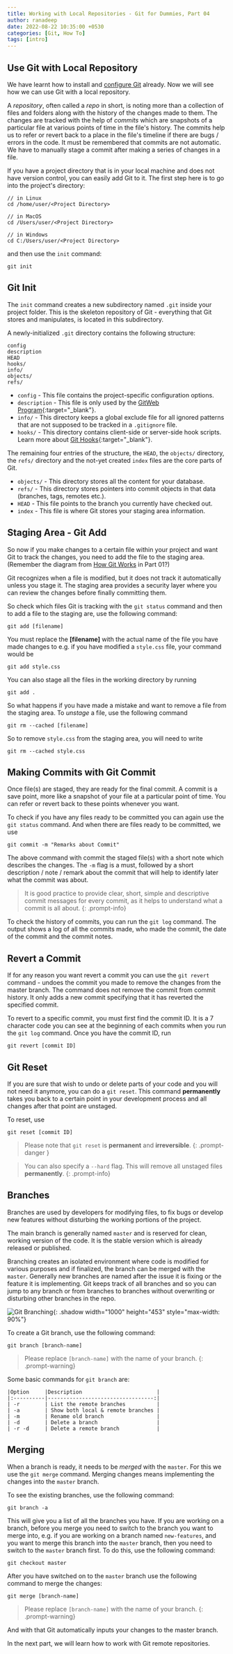 ```yaml
---
title: Working with Local Repositories - Git for Dummies, Part 04
author: ranadeep
date: 2022-08-22 10:35:00 +0530
categories: [Git, How To]
tags: [intro]
---
```


## Use Git with Local Repository

We have learnt how to install and [configure Git](https://3point0.blog/posts/git-for-dummies-part-03/) already. Now we will see how we can use Git with a local repository.

A *repository*, often called a *repo* in short, is noting more than a collection of files and folders along with the history of the changes made to them. The changes are tracked with the help of *commits* which are snapshots of a particular file at various points of time in the file's history. The commits help us to refer or revert back to a place in the file's timeline if there are bugs / errors in the code. It must be remembered that commits are not automatic. We have to manually stage a commit after making a series of changes in a file.

If you have a project directory that is in your local machine and does not have version control, you can easily add Git to it. The first step here is to go into the project's directory:

```console
// in Linux
cd /home/user/<Project Directory>

// in MacOS
cd /Users/user/<Project Directory>

// in Windows
cd C:/Users/user/<Project Directory>
```

and then use the `init` command:

```console
git init
```

## Git Init

The `init` command creates a new subdirectory named `.git` inside your project folder. This is the skeleton repository of Git - everything that Git stores and manipulates, is located in this subdirectory. 

A newly-initialized `.git` directory contains the following structure:

```
config
description
HEAD
hooks/
info/
objects/
refs/
```
- `config` - This file contains the project-specific configuration options.
- `description` - This file is only used by the [GitWeb Program](https://git-scm.com/book/en/v2/Git-on-the-Server-GitWeb){:target="_blank"}.
- `info/` - This directory keeps a global exclude file for all ignored patterns that are not supposed to be tracked in a `.gitignore` file.
- `hooks/` - This directory contains client-side or server-side hook scripts. Learn more about [Git Hooks](https://git-scm.com/book/en/v2/Customizing-Git-Git-Hooks#_git_hooks){:target="_blank"}.

The remaining four entries of the structure, the `HEAD`, the `objects/` directory, the `refs/` directory and the not-yet created `index` files are the core parts of Git.

- `objects/` - This directory stores all the content for your database.
- `refs/` - This directory stores pointers into commit objects in that data (branches, tags, remotes etc.).
- `HEAD` - This file points to the branch you currently have checked out.
- `index` - This file is where Git stores your staging area information.

## Staging Area - Git Add

So now if you make changes to a certain file within your project and want Git to track the changes, you need to add the file to the staging area. (Remember the diagram from [How Git Works](https://3point0.blog/posts/git-for-dummies-part-01/#how-git-works) in Part 01?)

Git recognizes when a file is modified, but it does not track it automatically unless you stage it. The staging area provides a security layer where you can review the changes before finally committing them.

So check which files Git is tracking with the `git status` command and then to add a file to the staging are, use the following command:

```console
git add [filename]
```

You must replace the **[filename]** with the actual name of the file you have made changes to e.g. if you have modified a `style.css` file, your command would be 

```console
git add style.css
```

You can also stage all the files in the working directory by running

```console
git add .
```
So what happens if you have made a mistake and want to remove a file from the staging area. To *unstage* a file, use the following command

```console
git rm --cached [filename]
```

So to remove `style.css` from the staging area, you will need to write

```console
git rm --cached style.css
```

## Making Commits with Git Commit

Once file(s) are staged, they are ready for the final commit. A commit is a save point, more like a snapshot of your file at a particular point of time. You can refer or revert back to these points whenever you want.

To check if you have any files ready to be committed you can again use the `git status` command. And when there are files ready to be committed, we use

```console
git commit -m "Remarks about Commit"
```

The above command with commit the staged file(s) with a short note which describes the changes. The `-m` flag is a must, followed by a short description / note / remark about the commit that will help to identify later what the commit was about.

> It is good practice to provide clear, short, simple and descriptive commit messages for every commit, as it helps to understand what a commit is all about.
{: .prompt-info}

To check the history of commits, you can run the `git log` command. The output shows a log of all the commits made, who made the commit, the date of the commit and the commit notes.

## Revert a Commit

If for any reason you want revert a commit you can use the `git revert` command - undoes the commit you made to remove the changes from the master branch. The command does not remove the commit from commit history. It only adds a new commit specifying that it has reverted the specified commit.

To revert to a specific commit, you must first find the commit ID. It is a 7 character code you can see at the beginning of each commits when you run the `git log` command. Once you have the commit ID, run

```console
git revert [commit ID]
```

## Git Reset

If you are sure that wish to undo or delete parts of your code and you will not need it anymore, you can do a `git reset`. This command **permanently** takes you back to a certain point in your development process and all changes after that point are unstaged. 

To reset, use

```console
git reset [commit ID]
```

> Please note that `git reset` is **permanent** and **irreversible**.
{: .prompt-danger }

> You can also specify a `--hard` flag. This will remove all unstaged files **permanently**.
{: .prompt-info} 

## Branches

Branches are used by developers for modifying files, to fix bugs or develop new features without disturbing the working portions of the project. 

The main branch is generally named `master` and is reserved for clean, working version of the code. It is the stable version which is already released or published. 

Branching creates an isolated environment where code is modified for various purposes and if finalized, the branch can be merged with the `master`. Generally new branches are named after the issue it is fixing or the feature it is implementing. Git keeps track of all branches and so you can jump to any branch or from branches to branches without overwriting or disturbing other branches in the repo.

![Git Branching](/assets/img/post-images/git-branch.webp){: .shadow width="1000" height="453" style="max-width: 90%"}

To create a Git branch, use the following command:

```console
git branch [branch-name]
```

> Please replace `[branch-name]` with the name of your branch.
{: .prompt-warning}

Some basic commands for `git branch` are:

```console
|Option     |Description                        |
|:----------|----------------------------------:| 
| -r        | List the remote branches          |
| -a        | Show both local & remote branches |
| -m        | Rename old branch                 |
| -d        | Delete a branch                   |
| -r -d     | Delete a remote branch            |
```

## Merging

When a branch is ready, it needs to be *merged* with the `master`. For this we use the `git merge` command. Merging changes means implementing the changes into the `master` branch.

To see the existing branches, use the following command:

```console
git branch -a
```

This will give you a list of all the branches you have. If you are working on a branch, before you merge you need to switch to the branch you want to merge into, e.g. if you are working on a branch named `new-features`, and you want to merge this branch into the `master` branch, then you need to switch to the `master` branch first. To do this, use the following command:

```console
git checkout master
```

After you have switched on to the `master` branch use the following command to merge the changes:

```console
git merge [branch-name]
```

> Please replace `[branch-name]` with the name of your branch.
{: .prompt-warning}

And with that Git automatically inputs your changes to the master branch.

In the next part, we will learn how to work with Git remote repositories.




